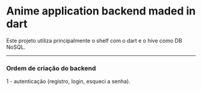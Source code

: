 # Anime application backend maded in dart

Este projeto utiliza principalmente o shelf com o dart e o hive como DB NoSQL.

------------------------------------------------------------------------------
### Ordem de criação do backend

1 - autenticação (registro, login, esqueci a senha).